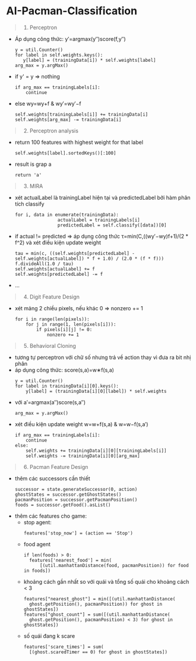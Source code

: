 # AI-Pacman-Classification

>1. Perceptron
  - Áp dụng công thức:
    y′=argmax(y′′)score(f,y′′)
    ```
    y = util.Counter()
    for label in self.weights.keys():
       y[label] = (trainingData[i]) * self.weights[label]
    arg_max = y.argMax()
    ```
  - if y' = y => nothing
    ```
    if arg_max == trainingLabels[i]:
        continue
    ```
  - else wy=wy+f  &  wy′=wy′−f
    ```
    self.weights[trainingLabels[i]] += trainingData[i]
    self.weights[arg_max] -= trainingData[i]
    ```
>2. Perceptron analysis
  - return 100 features with highest weight for that label
    ```
    self.weights[label].sortedKeys()[:100]
    ```
  - result is grap a
    ```
    return 'a'
    ```
>3. MIRA
  - xét actualLabel là trainingLabel hiện tại và predictedLabel bởi hàm phân tích classify
    ```
    for i, data in enumerate(trainingData):
                    actualLabel = trainingLabels[i]
                    predictedLabel = self.classify([data])[0]
    ```
  - if actual != predicted => áp dụng công thức τ=min(C,((wy′−wy)f+1)/(2 * f^2) và xét điều kiện update weight
    ```
    tau = min(c, ((self.weights[predictedLabel] - self.weights[actualLabel]) * f + 1.0) / (2.0 * (f * f)))
    f.divideAll(1.0 / tau)
    self.weights[actualLabel] += f 
    self.weights[predictedLabel] -= f 
    ```
  - ...
>4. Digit Feature Design
  - xét mảng 2 chiều pixels, nếu khác 0 => nonzero += 1
    ```
    for i in range(len(pixels)):
        for j in range(1, len(pixels[i])):
            if pixels[i][j] != 0:
                nonzero += 1
    ```
>5. Behavioral Cloning
  - tương tự perceptron với chữ số nhưng trả về action thay vì đưa ra bit nhị phân
  - áp dụng công thức: score(s,a)=w∗f(s,a)
    ```
    y = util.Counter()
    for label in trainingData[i][0].keys():
        y[label] = (trainingData[i][0][label]) * self.weights
    ```
  - với a′=argmax(a′′)score(s,a′′)
    ```
    arg_max = y.argMax()
    ```
  - xét điều kiện update weight w=w+f(s,a) & w=w−f(s,a′)
    ```
    if arg_max == trainingLabels[i]:
        continue
    else:
        self.weights += trainingData[i][0][trainingLabels[i]]
        self.weights -= trainingData[i][0][arg_max]
    ```
>6. Pacman Feature Design
  - thêm các successors cần thiết
    ```
    successor = state.generateSuccessor(0, action)
    ghostStates = successor.getGhostStates()
    pacmanPosition = successor.getPacmanPosition()
    foods = successor.getFood().asList()
    ```
  - thêm các features cho game:
    - stop agent:
      ```
      features['stop_now'] = (action == 'Stop')
      ```
    - food agent
      ```
      if len(foods) > 0:
        features['nearest_food'] = min(
            [(util.manhattanDistance(food, pacmanPosition)) for food in foods])
      ```
    - khoảng cách gần nhất so với quái và tổng số quái cho khoảng cách < 3
      ```
      features["nearest_ghost"] = min([(util.manhattanDistance(
        ghost.getPosition(), pacmanPosition)) for ghost in ghostStates])
      features["ghost_count"] = sum([(util.manhattanDistance(
        ghost.getPosition(), pacmanPosition) < 3) for ghost in ghostStates])
      ```
    - số quái đang k scare
      ```
      features['scare_times'] = sum(
        [(ghost.scaredTimer == 0) for ghost in ghostStates])
      ```
